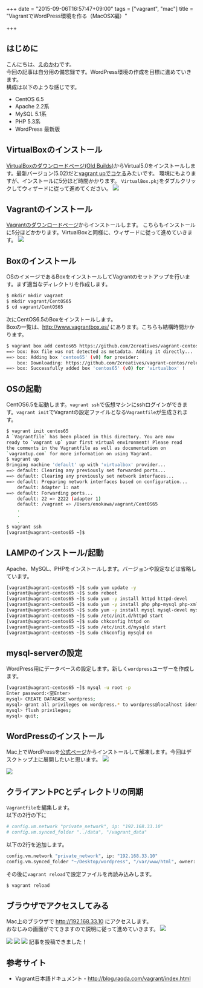 +++
date = "2015-09-06T16:57:47+09:00"
tags = ["vagrant", "mac"]
title = "VagrantでWordPress環境を作る（MacOSX編）"

+++

## はじめに
こんにちは、[えのかわ](https://twitter/enkw_)です。  
今回の記事は自分用の備忘録です。WordPress環境の作成を目標に進めていきます。  
構成は以下のような感じです。

* CentOS 6.5
* Apache 2.2系
* MySQL 5.1系
* PHP 5.3系
* WordPress 最新版


## VirtualBoxのインストール
[VirtualBoxのダウンロードページ(Old Builds)](https://www.virtualbox.org/wiki/Download_Old_Builds_5_0)からVirtual5.0をインストールします。最新バージョン(5.02)だと[vagrant upでコケる](http://qiita.com/medaka5/items/d70751a562a5604c2115)みたいです。
環境にもよりますが、インストールに5分ほど時間かかります。 `VirtualBox.pkj`をダブルクリックしてウィザードに従って進めてください。
<img src="/images/vagrant-on-macos1.png">

## Vagrantのインストール
[Vagrantのダウンロードページ](https://www.vagrantup.com/downloads.html)からインストールします。
こちらもインストールに5分ほどかかります。VirtualBoxと同様に、ウィザードに従って進めていきます。
<img src="/images/vagrant-on-macos2.png">

## Boxのインストール
OSのイメージであるBoxをインストールしてVagrantのセットアップを行います。まず適当なディレクトリを作成します。
```sh
$ mkdir mkdir vagrant
$ mkdir vagrant/CentOS65
$ cd vagrant/CentOS65
```

次にCentOS6.5のBoxをインストールします。  
Boxの一覧は、http://www.vagrantbox.es/ にあります。こちらも結構時間かかります。
```sh
$ vagrant box add centos65 https://github.com/2creatives/vagrant-centos/releases/download/v6.5.3/centos65-x86_64-20140116.box
==> box: Box file was not detected as metadata. Adding it directly...
==> box: Adding box 'centos65' (v0) for provider:
    box: Downloading: https://github.com/2creatives/vagrant-centos/releases/download/v6.5.3/centos65-x86_64-20140116.box
==> box: Successfully added box 'centos65' (v0) for 'virtualbox' !
```


## OSの起動
CentOS6.5を起動します。`vagrant ssh`で仮想マシンにsshログインができます。`vagrant init`でVagrantの設定ファイルとなる`Vagrantfile`が生成されます。
```sh
$ vagrant init centos65
A `Vagrantfile` has been placed in this directory. You are now
ready to `vagrant up` your first virtual environment! Please read
the comments in the Vagrantfile as well as documentation on
`vagrantup.com` for more information on using Vagrant.
$ vagrant up
Bringing machine 'default' up with 'virtualbox' provider...
==> default: Clearing any previously set forwarded ports...
==> default: Clearing any previously set network interfaces...
==> default: Preparing network interfaces based on configuration...
    default: Adapter 1: nat
==> default: Forwarding ports...
    default: 22 => 2222 (adapter 1)
    default: /vagrant => /Users/enokawa/vagrant/CentOS65
    .
    .
    .
$ vagrant ssh
[vagrant@vagrant-centos65 ~]$
```


## LAMPのインストール/起動
Apache、MySQL、PHPをインストールします。バージョンや設定などは省略しています。
```sh
[vagrant@vagrant-centos65 ~]$ sudo yum update -y
[vagrant@vagrant-centos65 ~]$ sudo reboot
[vagrant@vagrant-centos65 ~]$ sudo yum -y install httpd httpd-devel
[vagrant@vagrant-centos65 ~]$ sudo yum -y install php php-mysql php-xml php-pear php-pdo php-cli php-mbstring php-gd php-mcrypt php-common php-devel php-bcmath
[vagrant@vagrant-centos65 ~]$ sudo yum -y install mysql mysql-devel mysql-server
[vagrant@vagrant-centos65 ~]$ sudo /etc/init.d/httpd start
[vagrant@vagrant-centos65 ~]$ sudo chkconfig httpd on
[vagrant@vagrant-centos65 ~]$ sudo /etc/init.d/mysqld start
[vagrant@vagrant-centos65 ~]$ sudo chkconfig mysqld on
```

## mysql-serverの設定
WordPress用にデータベースの設定します。新しく`wordpress`ユーザーを作成します。
```sh
[vagrant@vagrant-centos65 ~]$ mysql -u root -p
Enter password:<空Enter>
mysql> CREATE DATABASE wordpress;
mysql> grant all privileges on wordpress.* to wordpress@localhost identified by '任意のパスワード';
mysql> flush privileges;
mysql> quit;
```

## WordPressのインストール
Mac上でWordPressを[公式ページ](https://ja.wordpress.org/)からインストールして解凍します。今回はデスクトップ上に展開したいと思います。
<img src="/images/vagrant-on-macos3.png">

<img src="/images/vagrant-on-macos4.png">


## クライアントPCとディレクトリの同期
`Vagrantfile`を編集します。  
以下の2行の下に
```sh
# config.vm.network "private_network", ip: "192.168.33.10"
# config.vm.synced_folder "../data", "/vagrant_data"
```
以下の2行を追加します。
```sh
config.vm.network "private_network", ip: "192.168.33.10"
config.vm.synced_folder "~/Desktop/wordpress", "/var/www/html", owner: "apache", group: "apache"
```
その後に`vagrant reload`で設定ファイルを再読み込みします。
```sh
$ vagrant reload
```

## ブラウザでアクセスしてみる
Mac上のブラウザで http://192.168.33.10 にアクセスします。  
おなじみの画面がでてきますので説明に従って進めていきます。
<img src="/images/vagrant-on-macos5.png">

<img src="/images/vagrant-on-macos6.png">

<img src="/images/vagrant-on-macos7.png">

<img src="/images/vagrant-on-macos8.png">
記事を投稿できました！


## 参考サイト
* Vagrant日本語ドキュメント - http://blog.raqda.com/vagrant/index.html
